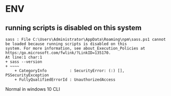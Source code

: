 # ENV
##  running scripts is disabled on this system
```
sass : File C:\Users\Administrator\AppData\Roaming\npm\sass.ps1 cannot be loaded because running scripts is disabled on this 
system. For more information, see about_Execution_Policies at https:/go.microsoft.com/fwlink/?LinkID=135170.
At line:1 char:1
+ sass --version
+ ~~~~
    + CategoryInfo          : SecurityError: (:) [], PSSecurityException
    + FullyQualifiedErrorId : UnauthorizedAccess
```
Normal in windows 10 CLI